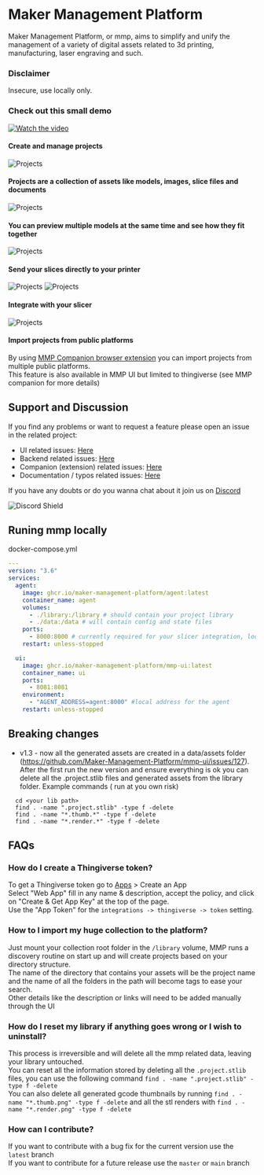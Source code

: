 # Maker Management Platform

Maker Management Platform, or mmp, aims to simplify and unify the management of a variety of digital assets related to 3d printing, manufacturing, laser engraving and such.

### Disclaimer
Insecure, use locally only. 

### Check out this small demo
[![Watch the video](https://img.youtube.com/vi/10bNQj1ux8Y/default.jpg)](https://youtu.be/10bNQj1ux8Y)
#### Create and manage projects
![Projects](/assets/projects.png)
#### Projects are a collection of assets like models, images, slice files and documents
![Projects](/assets/assets.png)
#### You can preview multiple models at the same time and see how they fit together
![Projects](/assets/model_preview.png)
#### Send your slices directly to your printer
![Projects](/assets/printers.png)
![Projects](/assets/slices_send_to_printer.png)
#### Integrate with your slicer
![Projects](/assets/slicer_integration.png)
#### Import projects from public platforms
By using [MMP Companion browser extension](https://github.com/Maker-Management-Platform/mmp-companion) you can import projects from multiple public platforms.  
This feature is also available in MMP UI but limited to thingiverse (see MMP companion for more details)


## Support and Discussion
If you find any problems or want to request a feature please open an issue in the related project:
- UI related issues: [Here](https://github.com/Maker-Management-Platform/mmp-ui/issues)
- Backend related issues: [Here](https://github.com/Maker-Management-Platform/agent/issues)
- Companion (extension) related issues: [Here](https://github.com/Maker-Management-Platform/mmp-companion/issues)
- Documentation / typos related issues: [Here](https://github.com/Maker-Management-Platform/docs/issues)

If you have any doubts or do you wanna chat about it join us on [Discord](https://discord.gg/SqxKE3Ve4Z)

![Discord Shield](https://discordapp.com/api/guilds/1013417395777450034/widget.png?style=shield)

## Runing mmp locally

docker-compose.yml
``` yaml
---
version: "3.6"
services:
  agent:
    image: ghcr.io/maker-management-platform/agent:latest
    container_name: agent
    volumes:
      - ./library:/library # should contain your project library
      - ./data:/data # will contain config and state files
    ports:
      - 8000:8000 # currently required for your slicer integration, looking for a workaround
    restart: unless-stopped

  ui:
    image: ghcr.io/maker-management-platform/mmp-ui:latest
    container_name: ui
    ports:
      - 8081:8081
    environment:
      - "AGENT_ADDRESS=agent:8000" #local address for the agent
    restart: unless-stopped

```
  ## Breaking changes
  - v1.3 - now all the generated assets are created in a data/assets folder (https://github.com/Maker-Management-Platform/mmp-ui/issues/127).  
  After the first run the new version and ensure everything is ok you can delete all the .project.stlib files and generated assets from the library folder. Example commands ( run at you own risk)
  ```
    cd <your lib path>
    find . -name ".project.stlib" -type f -delete
    find . -name "*.thumb.*" -type f -delete
    find . -name "*.render.*" -type f -delete
  ```

## FAQs

### How do I create a Thingiverse token?
To get a Thingiverse token go to [Apps](https://www.thingiverse.com/apps/create) > Create an App  
Select "Web App" fill in any name & description, accept the policy, and click on "Create & Get App Key" at the top of the page.  
Use the "App Token" for the `integrations -> thingiverse -> token` setting.


### How to I import my huge collection to the platform?
Just mount your collection root folder in the `/library` volume, MMP runs a discovery routine on start up and will create projects based on your directory structure.  
The name of the directory that contains your assets will be the project name and the name of all the folders in the path will become tags to ease your search.  
Other details like the description or links will need to be added manually through the UI

### How do I reset my library if anything goes wrong or I wish to uninstall?
This process is irreversible and will delete all the mmp related data, leaving your library untouched.  
You can reset all the information stored by deleting all the `.project.stlib` files, you can use the following command `find . -name ".project.stlib" -type f -delete`  
You can also delete all generated gcode thumbnails by running `find . -name "*.thumb.png" -type f -delete` and all the stl renders with `find . -name "*.render.png" -type f -delete`

### How can I contribute?
If you want to contribute with a bug fix for the current version use the `latest` branch  
If you want to contribute for a future release use the `master` or `main` branch  
